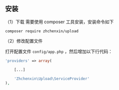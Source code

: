 ## 安装

（1）下载
需要使用 composer 工具安装，安装命令如下

```shell
composer require zhchenxin/upload
```

（2）修改配置文件

打开配置文件 `config/app.php` ，然后增加以下行代码：

```php
'providers' => array(

    [...]

    'Zhchenxin\Upload\ServiceProvider'
),
```